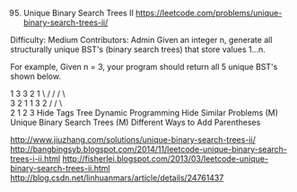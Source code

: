95. Unique Binary Search Trees II
https://leetcode.com/problems/unique-binary-search-trees-ii/

Difficulty: Medium
Contributors: Admin
Given an integer n, generate all structurally unique BST's (binary search trees) that store values 1...n.

For example,
Given n = 3, your program should return all 5 unique BST's shown below.

   1         3     3      2      1
    \       /     /      / \      \
     3     2     1      1   3      2
    /     /       \                 \
   2     1         2                 3
Hide Tags Tree Dynamic Programming
Hide Similar Problems (M) Unique Binary Search Trees (M) Different Ways to Add Parentheses

http://www.jiuzhang.com/solutions/unique-binary-search-trees-ii/
http://bangbingsyb.blogspot.com/2014/11/leetcode-unique-binary-search-trees-i-ii.html
http://fisherlei.blogspot.com/2013/03/leetcode-unique-binary-search-trees-ii.html
http://blog.csdn.net/linhuanmars/article/details/24761437
